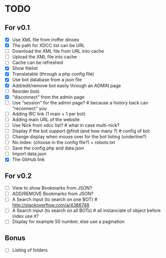 # TODO

## For v0.1

- [x] Use XML file from iroffer dinoex
- [x] The path for XDCC list can be URL
- [ ] Download the XML file from URL into cache
- [ ] Upload the XML file into cache
- [ ] Cache can be refreshed
- [x] Show filelist
- [x] Translatable (through a php config file)
- [x] Use bot database from a json file
- [x] Add/edit/remove bot easily through an ADMIN page
- [ ] Reorder bots
- [x] "disconnect" from the admin page
- [ ] Use "session" for the admin page? # because a history back can "reconnect" you
- [ ] Adding IRC link (1 main + 1 per bot)
- [ ] Adding main URL of the website
- [ ] Use Nick from xdcc list? # what in case multi-nick?
- [ ] Display if the bot support @find (and how many ?) # config of bot
- [ ] Change display when mouse over for the bot listing (underline?)
- [ ] No index: <meta name="robots" content="noindex, nofollow, noarchive"> (choose in the config file?) + robots.txt
- [ ] Save the config.php and data.json
- [ ] Import data.json
- [x] The GitHub link

## For v0.2

 - [ ] View to show Bookmarks from JSON?
 - [ ] ADD/REMOVE Bookmarks from JSON?
 - [ ] A Search input (to search on one BOT) # http://stackoverflow.com/a/4366748
 - [ ] A Search input (to search on all BOTs) # all instanciate of object before index use it?
 - [ ] Display for example 50 number, else use a pagination

## Bonus

- [ ] Listing of folders
